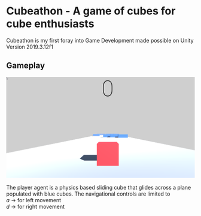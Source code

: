 # Cubeathon - A game of cubes for cube enthusiasts

Cubeathon is my first foray into Game Development made possible on Unity Version 2019.3.12f1


## Gameplay

![alt text](https://github.com/Husain0007/Cubeathon-with-Unity/blob/master/Start.png "Starting Out")

The player agent is a physics based sliding cube that glides across a plane populated with blue cubes.
The navigational controls are limited to   
*a* -> for left movement  
*d* -> for right movement
